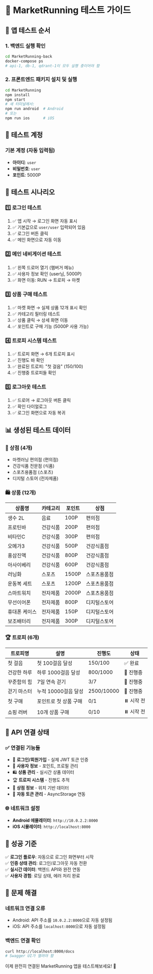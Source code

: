 # 🚀 MarketRunning 테스트 가이드

## 📱 앱 테스트 순서

### 1. 백엔드 실행 확인
```bash
cd MarketRunning-back
docker-compose ps
# api-1, db-1, qdrant-1이 모두 실행 중이어야 함
```

### 2. 프론트엔드 패키지 설치 및 실행
```bash
cd MarketRunning
npm install
npm start
# 새 터미널에서:
npm run android  # Android
# 또는
npm run ios      # iOS
```

## 🔐 테스트 계정

### 기본 계정 (자동 입력됨)
- **아이디**: `user`
- **비밀번호**: `user`
- **포인트**: 5000P

## 🧪 테스트 시나리오

### 1️⃣ 로그인 테스트
1. ✅ 앱 시작 → 로그인 화면 자동 표시
2. ✅ 기본값으로 `user/user` 입력되어 있음
3. ✅ 로그인 버튼 클릭
4. ✅ 메인 화면으로 자동 이동

### 2️⃣ 메인 네비게이션 테스트
1. ✅ 왼쪽 드로어 열기 (햄버거 메뉴)
2. ✅ 사용자 정보 확인 (user님, 5000P)
3. ✅ 화면 이동: RUN → 트로피 → 마켓

### 3️⃣ 상품 구매 테스트
1. ✅ 마켓 화면 → 실제 상품 12개 표시 확인
2. ✅ 카테고리 필터링 테스트
3. ✅ 상품 클릭 → 상세 화면 이동
4. ✅ 포인트로 구매 기능 (5000P 사용 가능)

### 4️⃣ 트로피 시스템 테스트
1. ✅ 트로피 화면 → 6개 트로피 표시
2. ✅ 진행도 바 확인
3. ✅ 완료된 트로피: "첫 걸음" (150/100)
4. ✅ 진행중 트로피들 확인

### 5️⃣ 로그아웃 테스트
1. ✅ 드로어 → 로그아웃 버튼 클릭
2. ✅ 확인 다이얼로그
3. ✅ 로그인 화면으로 자동 복귀

## 📊 생성된 테스트 데이터

### 🏪 상점 (4개)
- 마켓러닝 편의점 (편의점)
- 건강식품 전문점 (식품)
- 스포츠용품점 (스포츠)
- 디지털 스토어 (전자제품)

### 🛍️ 상품 (12개)
| 상품명 | 카테고리 | 포인트 | 상점 |
|--------|----------|--------|------|
| 생수 2L | 음료 | 100P | 편의점 |
| 프로틴바 | 건강식품 | 200P | 편의점 |
| 비타민C | 건강식품 | 300P | 편의점 |
| 오메가3 | 건강식품 | 500P | 건강식품점 |
| 홍삼진액 | 건강식품 | 800P | 건강식품점 |
| 아사이베리 | 건강식품 | 600P | 건강식품점 |
| 러닝화 | 스포츠 | 1500P | 스포츠용품점 |
| 운동복 세트 | 스포츠 | 1200P | 스포츠용품점 |
| 스마트워치 | 전자제품 | 2000P | 스포츠용품점 |
| 무선이어폰 | 전자제품 | 800P | 디지털스토어 |
| 휴대폰 케이스 | 전자제품 | 150P | 디지털스토어 |
| 보조배터리 | 전자제품 | 300P | 디지털스토어 |

### 🏆 트로피 (6개)
| 트로피명 | 설명 | 진행도 | 상태 |
|----------|------|--------|------|
| 첫 걸음 | 첫 100걸음 달성 | 150/100 | ✅ 완료 |
| 건강한 하루 | 하루 1000걸음 달성 | 800/1000 | 🔄 진행중 |
| 꾸준함의 힘 | 7일 연속 걷기 | 3/7 | 🔄 진행중 |
| 걷기 마스터 | 누적 10000걸음 달성 | 2500/10000 | 🔄 진행중 |
| 첫 구매 | 포인트로 첫 상품 구매 | 0/1 | ⏸️ 시작 전 |
| 쇼핑 러버 | 10개 상품 구매 | 0/10 | ⏸️ 시작 전 |

## 🔗 API 연결 상태

### ✅ 연결된 기능들
- 🔐 **로그인/회원가입** - 실제 JWT 토큰 인증
- 👤 **사용자 정보** - 포인트, 프로필 관리
- 🛍️ **상품 관리** - 실시간 상품 데이터
- 🏆 **트로피 시스템** - 진행도 추적
- 🏪 **상점 정보** - 위치 기반 데이터
- 🔄 **자동 토큰 관리** - AsyncStorage 연동

### 🌐 네트워크 설정
- **Android 에뮬레이터**: `http://10.0.2.2:8000`
- **iOS 시뮬레이터**: `http://localhost:8000`

## 🎯 성공 기준

✅ **로그인 플로우**: 자동으로 로그인 화면부터 시작  
✅ **인증 상태 관리**: 로그인/로그아웃 자동 전환  
✅ **실시간 데이터**: 백엔드 API와 완전 연동  
✅ **사용자 경험**: 로딩 상태, 에러 처리 완료  

## 🚨 문제 해결

### 네트워크 연결 오류
- Android: API 주소를 `10.0.2.2:8000`으로 자동 설정됨
- iOS: API 주소를 `localhost:8000`으로 자동 설정됨

### 백엔드 연결 확인
```bash
curl http://localhost:8000/docs
# Swagger UI가 열려야 함
```

이제 완전히 연결된 MarketRunning 앱을 테스트해보세요! 🎉 